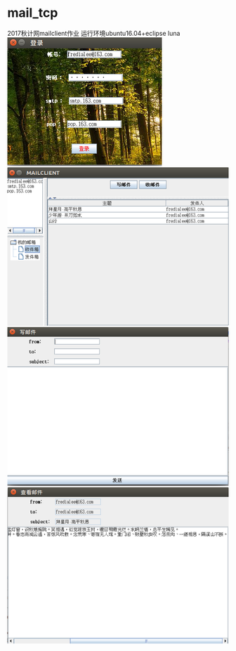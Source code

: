 # mail_tcp
2017秋计网mailclient作业
运行环境ubuntu16.04+eclipse luna
![登录界面](./img/login.png)
![主界面](./img/main.png)
![写邮件界面](./img/writemail.png)
![读邮件界面](./img/watchmail.png)



